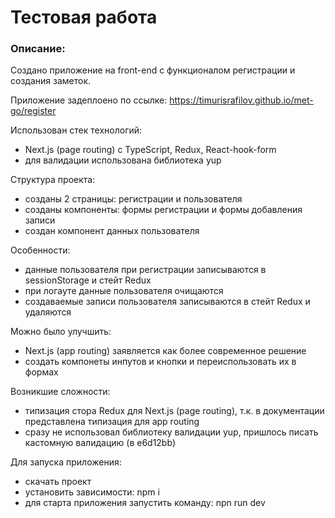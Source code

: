 # **Тестовая работа**

### Описание:
Создано приложение на front-end с функционалом регистрации и создания заметок.

Приложение задеплоено по ссылке:
https://timurisrafilov.github.io/met-go/register

Использован стек технологий:
- Next.js (page routing) c TypeScript, Redux, React-hook-form
- для валидации использована библиотека yup

Структура проекта:
- созданы 2 страницы: регистрации и пользователя
- созданы компоненты: формы регистрации и формы добавления записи
- создан компонент данных пользователя

Особенности:
- данные пользователя при регистрации записываются в sessionStorage и стейт Redux
- при логауте данные пользователя очищаются
- создаваемые записи пользователя записываются в стейт Redux и удаляются

Можно было улучшить:
- Next.js (app routing) заявляется как более современное решение
- создать компонеты инпутов и кнопки и переиспользовать их в формах

Возникшие сложности:
- типизация стора Redux для Next.js (page routing), т.к. в документации представлена типизация для app routing
- сразу не использовал библиотеку валидации yup, пришлось писать кастомную валидацию (в e6d12bb)

Для запуска приложения:
- скачать проект
- установить зависимости: npm i
- для старта приложения запустить команду: npn run dev